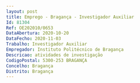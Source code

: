 ```yaml
--- 
layout: post
title: Emprego - Bragança - Investigador Auxiliar
Id: 81304
Ref: OE202010/0653
DataAbertura: 2020-10-20
DataFecho: 2020-11-03
Trabalho: Investigador Auxiliar
Empregador: Instituto Politécnico de Bragança
Descricao: atividades de investigação
CodigoPostal: 5300-253 BRAGANÇA
Concelho: Bragança
Distrito: Bragança
--- 
```

